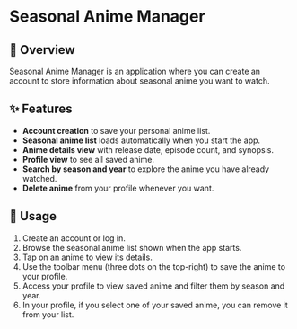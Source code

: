 # Seasonal Anime Manager

## 📖 Overview
Seasonal Anime Manager is an application where you can create an account to store information about seasonal anime you want to watch. 

## ✨ Features
- **Account creation** to save your personal anime list.  
- **Seasonal anime list** loads automatically when you start the app.  
- **Anime details view** with release date, episode count, and synopsis. 
- **Profile view** to see all saved anime.  
- **Search by season and year** to explore the anime you have already watched.
- **Delete anime** from your profile whenever you want.  

## 🚀 Usage
1. Create an account or log in.  
2. Browse the seasonal anime list shown when the app starts.  
3. Tap on an anime to view its details.  
4. Use the toolbar menu (three dots on the top-right) to save the anime to your profile.  
5. Access your profile to view saved anime and filter them by season and year. 
6. In your profile, if you select one of your saved anime, you can remove it from your list. 
